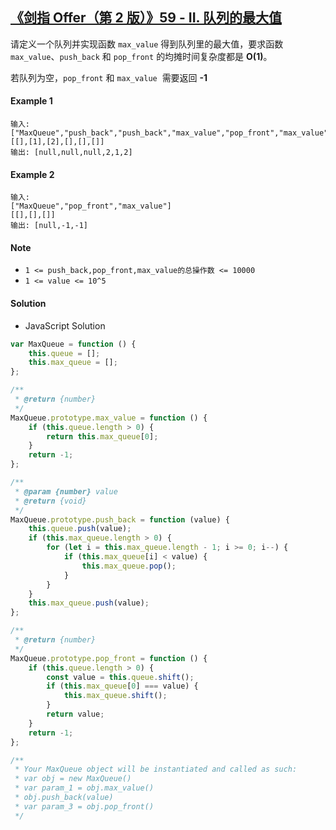 ## [《剑指 Offer（第 2 版）》59 - II. 队列的最大值](https://leetcode-cn.com/problems/dui-lie-de-zui-da-zhi-lcof/)

请定义一个队列并实现函数 `max_value` 得到队列里的最大值，要求函数`max_value`、`push_back` 和 `pop_front` 的均摊时间复杂度都是 **O(1)**。

若队列为空，`pop_front` 和 `max_value`  需要返回 **-1**

#### Example 1

```text
输入:
["MaxQueue","push_back","push_back","max_value","pop_front","max_value"]
[[],[1],[2],[],[],[]]
输出: [null,null,null,2,1,2]
```

#### Example 2

```text
输入:
["MaxQueue","pop_front","max_value"]
[[],[],[]]
输出: [null,-1,-1]
```

#### Note

-   `1 <= push_back,pop_front,max_value的总操作数 <= 10000`
-   `1 <= value <= 10^5`

#### Solution

-   JavaScript Solution

```javascript
var MaxQueue = function () {
    this.queue = [];
    this.max_queue = [];
};

/**
 * @return {number}
 */
MaxQueue.prototype.max_value = function () {
    if (this.queue.length > 0) {
        return this.max_queue[0];
    }
    return -1;
};

/**
 * @param {number} value
 * @return {void}
 */
MaxQueue.prototype.push_back = function (value) {
    this.queue.push(value);
    if (this.max_queue.length > 0) {
        for (let i = this.max_queue.length - 1; i >= 0; i--) {
            if (this.max_queue[i] < value) {
                this.max_queue.pop();
            }
        }
    }
    this.max_queue.push(value);
};

/**
 * @return {number}
 */
MaxQueue.prototype.pop_front = function () {
    if (this.queue.length > 0) {
        const value = this.queue.shift();
        if (this.max_queue[0] === value) {
            this.max_queue.shift();
        }
        return value;
    }
    return -1;
};

/**
 * Your MaxQueue object will be instantiated and called as such:
 * var obj = new MaxQueue()
 * var param_1 = obj.max_value()
 * obj.push_back(value)
 * var param_3 = obj.pop_front()
 */
```

